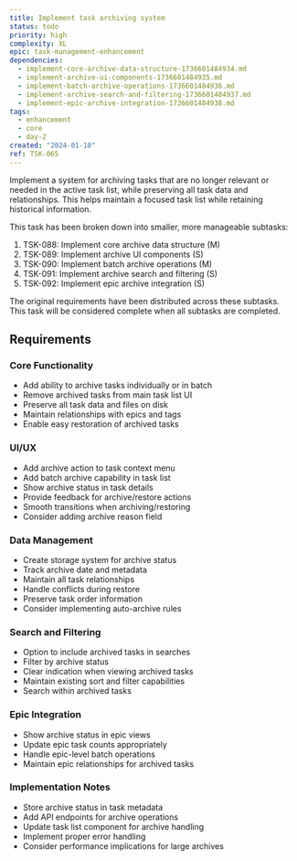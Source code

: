 ```yaml
---
title: Implement task archiving system
status: todo
priority: high
complexity: XL
epic: task-management-enhancement
dependencies:
  - implement-core-archive-data-structure-1736601484934.md
  - implement-archive-ui-components-1736601484935.md
  - implement-batch-archive-operations-1736601484936.md
  - implement-archive-search-and-filtering-1736601484937.md
  - implement-epic-archive-integration-1736601484938.md
tags:
  - enhancement
  - core
  - day-2
created: "2024-01-10"
ref: TSK-065
---
```


Implement a system for archiving tasks that are no longer relevant or needed in the active task list, while preserving all task data and relationships. This helps maintain a focused task list while retaining historical information.

This task has been broken down into smaller, more manageable subtasks:

1. TSK-088: Implement core archive data structure (M)
2. TSK-089: Implement archive UI components (S)
3. TSK-090: Implement batch archive operations (M)
4. TSK-091: Implement archive search and filtering (S)
5. TSK-092: Implement epic archive integration (S)

The original requirements have been distributed across these subtasks. This task will be considered complete when all subtasks are completed.

## Requirements

### Core Functionality

- Add ability to archive tasks individually or in batch
- Remove archived tasks from main task list UI
- Preserve all task data and files on disk
- Maintain relationships with epics and tags
- Enable easy restoration of archived tasks

### UI/UX

- Add archive action to task context menu
- Add batch archive capability in task list
- Show archive status in task details
- Provide feedback for archive/restore actions
- Smooth transitions when archiving/restoring
- Consider adding archive reason field

### Data Management

- Create storage system for archive status
- Track archive date and metadata
- Maintain all task relationships
- Handle conflicts during restore
- Preserve task order information
- Consider implementing auto-archive rules

### Search and Filtering

- Option to include archived tasks in searches
- Filter by archive status
- Clear indication when viewing archived tasks
- Maintain existing sort and filter capabilities
- Search within archived tasks

### Epic Integration

- Show archive status in epic views
- Update epic task counts appropriately
- Handle epic-level batch operations
- Maintain epic relationships for archived tasks

### Implementation Notes

- Store archive status in task metadata
- Add API endpoints for archive operations
- Update task list component for archive handling
- Implement proper error handling
- Consider performance implications for large archives
